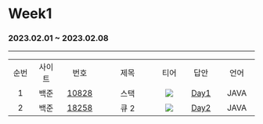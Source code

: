 # Week1
### 2023.02.01 ~ 2023.02.08
---

<div align="center">
  <table>
    <tr>
      <td align="center" width="80px;";>순번</td>
      <td align="center" width="100px;";>사이트</td>
      <td align="center" width="100px;";>번호</td>
      <td align="center" width="300px;";>제목</td>
      <td align="center" width="100px;";>티어</td>
      <td align="center" width="100px;";>답안</td>
      <td align="center" width="100px;";>언어</td>
    </tr>
    <tr>
      <td align="center">
        1
      </td>
      <td align="center">
        백준
      </td>
      <td align="center">
        <a href="https://www.acmicpc.net/problem/10828">
            10828
        </a>
      </td>
      <td align="center">
        스택
      </td>
      <td align="center">
        <sub><img src="https://user-images.githubusercontent.com/81818730/190453924-710de7f3-0578-4a3e-8f98-dd014210eb3e.png"></sub>
      </td>
      <td align="center">
        <a href="https://github.com/game-changerss/EHUNSUNG/blob/main/Week%201/BOJ_10828.java">
            Day1
        </a>
      </td>
      <td align="center">
        JAVA
      </td>
    </tr> 
    <tr>
      <td align="center">
        2
      </td>
      <td align="center">
        백준
      </td>
      <td align="center">
        <a href="https://www.acmicpc.net/problem/10828">
            18258
        </a>
      </td>
      <td align="center">
        큐 2
      </td>
      <td align="center">
        <sub><img src="https://user-images.githubusercontent.com/81818730/190453924-710de7f3-0578-4a3e-8f98-dd014210eb3e.png"></sub>
      </td>
      <td align="center">
        <a href="https://github.com/game-changerss/EHUNSUNG/blob/main/Week%201/BOJ_18258.java">
            Day2
        </a>
      </td>
      <td align="center">
        JAVA
      </td>
    </tr> 
  </table>
</div>
